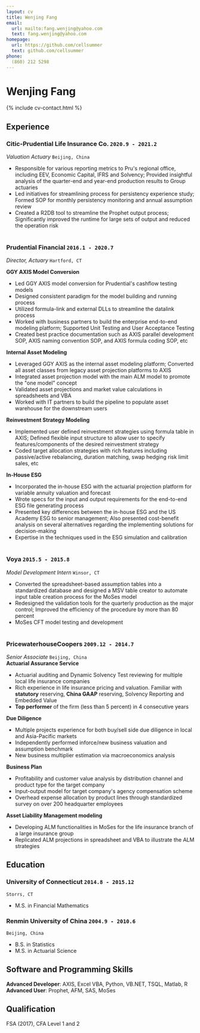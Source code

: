 ```yaml
---
layout: cv
title: Wenjing Fang
email:
  url: mailto:fang.wenjing@yahoo.com
  text: fang.wenjing@yahoo.com
homepage:
  url: https://github.com/cellsummer
  text: github.com/cellsummer
phone:
  (860) 212 5298
---
```


# Wenjing **Fang**

<!--
include contact information from the front matter
Supported arguments:
    - homepage: url, text
    - phone
    - email
-->

{% include cv-contact.html %}

## Experience

### **Citic-Prudential Life Insurance Co.** `2020.9 - 2021.2`

_Valuation Actuary_ `Beijing, China` <br>
* Responsible for various reporting metrics to Pru's regional office, including EEV, Economic Capital, IFRS and Solvency; Provided insightful analysis of the quarter-end and year-end production results to Group actuaries
* Led initiatives for streamlining process for persistency experience study; Formed SOP for monthly persistency monitoring and annual assumption review 
* Created a R2DB tool to streamline the Prophet output process; Significantly improved the runtime for large sets of output and reduced the operation risk
<br> <br>

### **Prudential Financial** `2016.1 - 2020.7`

_Director, Actuary_ `Hartford, CT` <br>

**GGY AXIS Model Conversion**
* Led GGY AXIS model conversion for Prudential's cashflow testing models 
* Designed consistent paradigm for the model building and running process
* Utilized formula-link and external DLLs to streamline the datalink process
* Worked with business partners to build the enterprise end-to-end modeling platform; Supported Unit Testing and User Acceptance Testing 
* Created best practice documentation such as AXIS parallel development SOP, AXIS naming convention SOP, and AXIS formula coding SOP, etc

**Internal Asset Modeling**
* Leveraged GGY AXIS as the internal asset modeling platform; Converted all asset classes from legacy asset projection platforms to AXIS
* Integrated asset projection model with the main ALM model to promote the "one model" concept
* Validated asset projections and market value calculations in spreadsheets and VBA
* Worked with IT partners to build the pipeline to populate asset warehouse for the downstream users

**Reinvestment Strategy Modeling**
* Implemented user defined reinvestment strategies using formula table in AXIS; Defined flexible input structure to allow user to specify features/components of the desired reinvestment strategy
* Coded target allocation strategies with rich features including passive/active rebalancing, duration matching, swap hedging risk limit sales, etc

**In-House ESG**
* Incorporated the in-house ESG with the actuarial projection platform for variable annuity valuation and forecast
* Wrote specs for the input and output requirements for the end-to-end ESG file generating process
* Presented key differences between the in-house ESG and the US Academy ESG to senior management; Also presented cost-benefit analysis on several alternatives regarding the implementing solutions for decision-making
* Expertise in the techniques used in the ESG simulation and calibration
<br> <br>

### **Voya** `2015.5 - 2015.8`

_Model Development Intern_ `Winsor, CT`<br> 
* Converted the spreadsheet-based assumption tables into a standardized database and designed a MSV table creator to automate input table creation process for the MoSes model
* Redesigned the validation tools for the quarterly production as the major control; Improved the efficiency of the procedure by more than 80 percent
* MoSes CFT model testing and development
<br> <br>

### **PricewaterhouseCoopers** `2009.12 - 2014.7`

_Senior Associate_ `Beijing, China`<br> 
**Actuarial Assurance Service**
* Actuarial auditing and Dynamic Solvency Test reviewing for multiple local life insurance companies
* Rich experience in life insurance pricing and valuation. Familiar with **statutory** reserving, **China GAAP** reserving, Solvency Reporting and Embedded Value
* **Top performer** of the firm (less than 5 percent) in 4 consecutive years

**Due Diligence**
* Multiple projects experience for both buy/sell side due diligence in local and Asia-Pacific markets
* Independently performed inforce/new business valuation and assumption benchmark
* New business multiplier estimation via macroeconomics analysis

**Business Plan**
* Profitability and customer value analysis by distribution channel and product type for the target company
* Input-output model for target company's agency compensation scheme
* Overhead expense allocation by product lines through standardized survey on over 200 headquarter employees

**Asset Liability Management modeling**
* Developing ALM functionalities in MoSes for the life insurance branch of a large insurance group
* Replicated ALM projections in spreadsheet and VBA to illustrate the ALM strategies 


## Education

### **University of Connecticut** `2014.8 - 2015.12`
```
Storrs, CT
```
- M.S. in Financial Mathematics

### **Renmin University of China** `2004.9 - 2010.6`

```
Beijing, China
```

- B.S. in Statistics
- M.S. in Actuarial Science

## Software and Programming Skills

**Advanced Developer**: AXIS, Excel VBA, Python, VB.NET, TSQL, Matlab, R<br>
**Advanced User**: Prophet, AFM, SAS, MoSes 

## Qualification
FSA (2017), CFA Level 1 and 2

<!-- ### Footer

Last updated: 3/30/2020 -->
